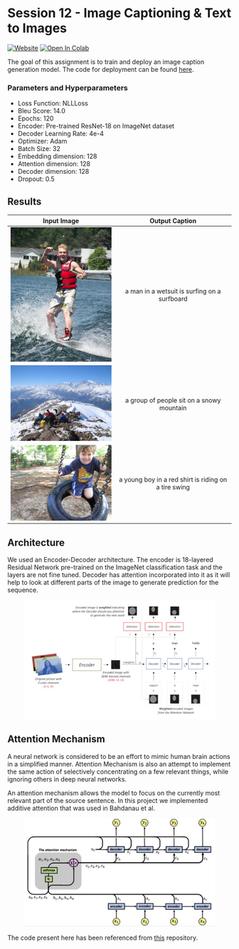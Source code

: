 # Session 12 - Image Captioning & Text to Images

[![Website](https://img.shields.io/badge/Website-blue.svg)](http://orionai.s3-website.ap-south-1.amazonaws.com/imagecaptioning)
[![Open In Colab](https://colab.research.google.com/assets/colab-badge.svg)](https://colab.research.google.com/drive/1IwLk3f92IdjiJoSPX3XU0pn7J5HXcYWM?usp=sharing)

The goal of this assignment is to train and deploy an image caption generation model. The code for deployment can be found [here](deployment).

### Parameters and Hyperparameters

- Loss Function: NLLLoss
- Bleu Score: 14.0
- Epochs: 120
- Encoder: Pre-trained ResNet-18 on ImageNet dataset
- Decoder Learning Rate: 4e-4
- Optimizer: Adam
- Batch Size: 32
- Embedding dimension: 128
- Attention dimension: 128
- Decoder dimension: 128
- Dropout: 0.5

## Results

|                             Input Image                              |                    Output Caption                    |
| :------------------------------------------------------------------: | :--------------------------------------------------: |
| <img src="./images/input1.jpg" width="300px" alt="centered image" /> |     a man in a wetsuit is surfing on a surfboard     |
| <img src="./images/input2.jpg" width="300px" alt="centered image" /> |      a group of people sit on a snowy mountain       |
| <img src="./images/input3.jpg" width="300px" alt="centered image" /> | a young boy in a red shirt is riding on a tire swing |

## Architecture

We used an Encoder-Decoder architecture. The encoder is 18-layered Residual Network pre-trained on the ImageNet classification task and the layers are not fine tuned. Decoder has attention incorporated into it as it will help to look at different parts of the image to generate prediction for the sequence.

<p align='center'>
    <img src="./images/architecture.JPG" width="430px" alt="architecture" />  
</p>

## Attention Mechanism

A neural network is considered to be an effort to mimic human brain actions in a simplified manner. Attention Mechanism is also an attempt to implement the same action of selectively concentrating on a few relevant things, while ignoring others in deep neural networks.

An attention mechanism allows the model to focus on the currently most relevant part of the source sentence. In this project we implemented additive attention that was used in Bahdanau et al.

<p align='center'>
    <img src="./images/attention.jpeg" width="430px" alt="attention mechanism" />  
</p>

The code present here has been referenced from [this](https://github.com/sgrvinod/a-PyTorch-Tutorial-to-Image-Captioning) repository.
